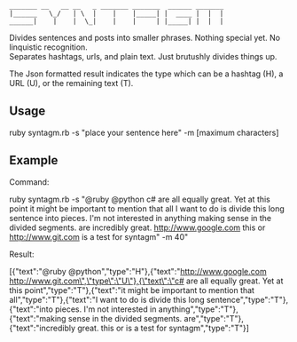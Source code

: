     _______ __   __ __   _ _______ _______  ______ _______
    |______   \_/   | \  |    |    |_____| |  ____ |  |  |
    ______|    |    |  \_|    |    |     | |_____| |  |  |
                                                       


Divides sentences and posts into smaller phrases.
Nothing special yet.  No linquistic recognition.  
Separates hashtags, urls, and plain text.
Just brutushly divides things up.

The Json formatted result indicates the type which can be a hashtag (H), a URL (U), or the remaining text (T).

## Usage

ruby syntagm.rb -s "place your sentence here" -m [maximum characters]

## Example

Command:

ruby syntagm.rb -s "@ruby @python c# are all equally great.  Yet at this point it might be important to mention that all I want to do is divide this long sentence into pieces.  I'm not interested in anything making sense in the divided segments. are incredibly great. http://www.google.com this or http://www.git.com is a test for syntagm" -m 40"

Result:

[{\"text\":\"@ruby @python\",\"type\":\"H\"},{\"text\":\"http://www.google.com http://www.git.com\",\"type\":\"U\"},{\"text\":\"c# are all equally great. Yet at this point\",\"type\":\"T\"},{\"text\":\"it might be important to mention that all\",\"type\":\"T\"},{\"text\":\"I want to do is divide this long sentence\",\"type\":\"T\"},{\"text\":\"into pieces. I'm not interested in anything\",\"type\":\"T\"},{\"text\":\"making sense in the divided segments. are\",\"type\":\"T\"},{\"text\":\"incredibly great. this or is a test for syntagm\",\"type\":\"T\"}]